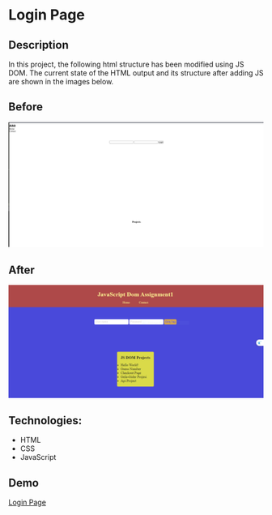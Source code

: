 # Login Page

## Description

In this project, the following html structure has been modified using JS DOM. The current state of the HTML output and its structure after adding JS are shown in the images below.

## Before
<img src="./img/before.png">

## After
<img src="./img/after.PNG">

## Technologies:
- HTML
- CSS
- JavaScript

## Demo

[Login Page](https://meryemsenturk.github.io/Login-Page/)